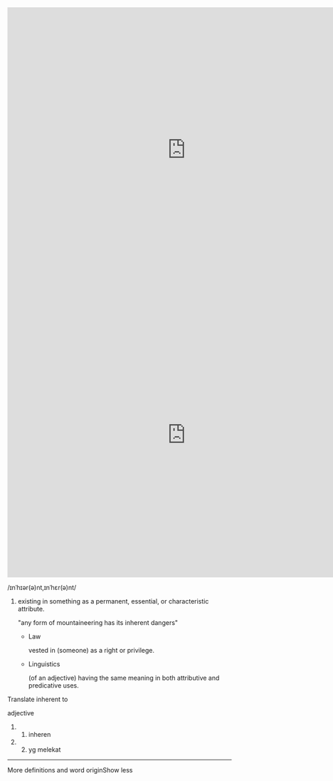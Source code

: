 <div class="iframe-container"> 
<!--iframe link is the link to the jsfiddle--> 
<iframe src="https://www.google.com/search?rlz=1C1GCEA_enAU929AU929&sxsrf=ALeKk03sKQAMCtt6I_oi72tPaJnjtkW98w%3A1614425659743&ei=Oy46YOT6LLPF4-EP5Z6GuAE&q=inherent+bahasa+indonesia&oq=inherent+bahasa+indonesia&gs_lcp=Cgdnd3Mtd2l6EAMyBggAEBYQHjIGCAAQFhAeMgYIABAWEB46BwgAELADEB46CQgAELADEAgQHlCTBFjgHGDAHWgBcAB4AIAB0wOIAaERkgEIMC4xMC40LTGYAQCgAQGqAQdnd3Mtd2l6yAEJwAEB&sclient=gws-wiz&ved=0ahUKEwikhNyf_InvAhWz4jgGHWWPARcQ4dUDCA0&uact=5" width="800" height="640" frameborder="0" scrolling="auto" class="frame-area">
</iframe> 
</div> 
<style> .iframe-container { text-align:center; width:100%; } </style>

<div class="iframe-container"> 
<!--iframe link is the link to the jsfiddle--> 
<iframe src="https://www.google.com/search?rlz=1C1GCEA_enAU929AU929&sxsrf=ALeKk01uSLqEf78pSF-uC4bzqdryBxolRw%3A1614425895609&ei=Jy86YK2_JMmH4-EPksm86AU&q=inherent&oq=inherent&gs_lcp=ChNtb2JpbGUtZ3dzLXdpei1zZXJwEANQkwJY0gRgogdoAHAAeACAAQCIAQCSAQCYAQCgAQHAAQE&sclient=mobile-gws-wiz-serp" width="800" height="640" frameborder="0" scrolling="auto" class="frame-area">
</iframe> 
</div> 
<style> .iframe-container { text-align:center; width:100%; } </style>





/ɪnˈhɪər(ə)nt,ɪnˈhɛr(ə)nt/

1.  existing in something as a permanent, essential, or characteristic attribute.
    
    "any form of mountaineering has its inherent dangers"
    
    -   Law
        
        vested in (someone) as a right or privilege.
        
    -   Linguistics
        
        (of an adjective) having the same meaning in both attributive and predicative uses.
        
    

Translate inherent to

adjective

1.  1. inheren
2.  2. yg melekat

___

More definitions and word originShow less